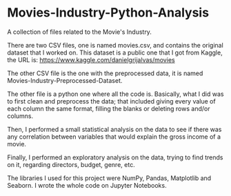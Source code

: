 # Movies-Industry-Python-Analysis
A collection of files related to the Movie's Industry.

There are two CSV files, one is named movies.csv, and contains the original dataset that I worked on. This dataset is a public one that I got from Kaggle, the URL is: https://www.kaggle.com/danielgrijalvas/movies

The other CSV file is the one with the preprocessed data, it is named Movies-Industry-Preprocessed-Dataset.

The other file is a python one where all the code is. Basically, what I did was to first clean and preprocess the data; that included giving every value of each column the same format, filling the blanks or deleting rows and/or columns.

Then, I performed a small statistical analysis on the data to see if there was any correlation between variables that would explain the gross income of a movie.

Finally, I performed an exploratory analysis on the data, trying to find trends on it, regarding directors, budget, genre, etc.

The libraries I used for this project were NumPy, Pandas, Matplotlib and Seaborn. I wrote the whole code on Jupyter Notebooks.

